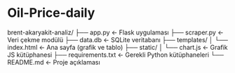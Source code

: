 # Oil-Price-daily


brent-akaryakit-analiz/
├── app.py                ← Flask uygulaması
├── scraper.py            ← Veri çekme modülü
├── data.db               ← SQLite veritabanı
├── templates/
│   └── index.html        ← Ana sayfa (grafik ve tablo)
├── static/
│   └── chart.js          ← Grafik JS kütüphanesi
├── requirements.txt      ← Gerekli Python kütüphaneleri
└── README.md             ← Proje açıklaması
